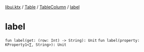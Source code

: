 [libui.ktx](../../index.md) / [Table](../index.md) / [TableColumn](index.md) / [label](./label.md)

# label

`fun label(get: (row: Int) -> String): Unit`
`fun label(property: KProperty1<`[`T`](index.md#T)`, String>): Unit`